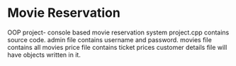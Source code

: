 # Movie Reservation
 OOP project- console based movie reservation system
project.cpp contains source code.
admin file contains username and password.
movies file contains all movies
price file contains ticket prices
customer details file will have objects written in it.



